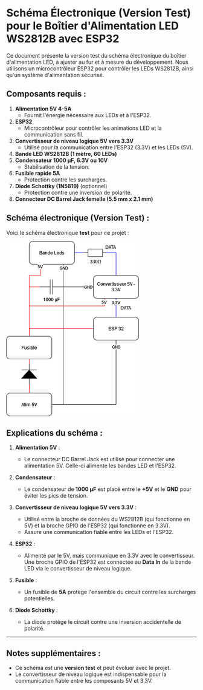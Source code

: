 # Schéma Électronique (Version Test) pour le Boîtier d'Alimentation LED WS2812B avec ESP32

Ce document présente la version test du schéma électronique du boîtier d'alimentation LED, à ajuster au fur et à mesure du développement. Nous utilisons un microcontrôleur ESP32 pour contrôler les LEDs WS2812B, ainsi qu'un système d'alimentation sécurisé.

## Composants requis :
1. **Alimentation 5V 4-5A**
   - Fournit l'énergie nécessaire aux LEDs et à l'ESP32.
2. **ESP32**
   - Microcontrôleur pour contrôler les animations LED et la communication sans fil.
3. **Convertisseur de niveau logique 5V vers 3.3V**
   - Utilisé pour la communication entre l'ESP32 (3.3V) et les LEDs (5V).
4. **Bande LED WS2812B (1 mètre, 60 LEDs)**
5. **Condensateur 1000 µF, 6.3V ou 10V**
   - Stabilisation de la tension.
6. **Fusible rapide 5A**
   - Protection contre les surcharges.
7. **Diode Schottky (1N5819)** (optionnel)
   - Protection contre une inversion de polarité.
8. **Connecteur DC Barrel Jack femelle (5.5 mm x 2.1 mm)**

## Schéma électronique (Version Test) :

Voici le schéma électronique **test** pour ce projet :

![Schéma Électronique](../images/schema_electronique_test_v1.png)

## Explications du schéma :

1. **Alimentation 5V** :
   - Le connecteur DC Barrel Jack est utilisé pour connecter une alimentation 5V. Celle-ci alimente les bandes LED et l'ESP32.

2. **Condensateur** :
   - Le condensateur de **1000 µF** est placé entre le **+5V** et le **GND** pour éviter les pics de tension.

3. **Convertisseur de niveau logique 5V vers 3.3V** :
   - Utilisé entre la broche de données du WS2812B (qui fonctionne en 5V) et la broche GPIO de l'ESP32 (qui fonctionne en 3.3V).
   - Assure une communication fiable entre les LEDs et l'ESP32.

4. **ESP32** :
   - Alimenté par le 5V, mais communique en 3.3V avec le convertisseur. Une broche GPIO de l'ESP32 est connectée au **Data In** de la bande LED via le convertisseur de niveau logique.

5. **Fusible** :
   - Un fusible de **5A** protège l'ensemble du circuit contre les surcharges potentielles.

6. **Diode Schottky** :
   - La diode protège le circuit contre une inversion accidentelle de polarité.

---

## Notes supplémentaires :
- Ce schéma est une **version test** et peut évoluer avec le projet.
- Le convertisseur de niveau logique est indispensable pour la communication fiable entre les composants 5V et 3.3V.
